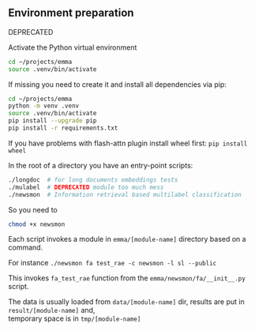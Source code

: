 ## Environment preparation
DEPRECATED

Activate the Python virtual environment
```bash
cd ~/projects/emma
source .venv/bin/activate
```
If missing you need to create it and install all dependencies via pip:
```bash
cd ~/projects/emma
python -m venv .venv
source .venv/bin/activate
pip install --upgrade pip
pip install -r requirements.txt
```

If you have problems with flash-attn plugin install wheel first: `pip install wheel`

In the root of a directory you have an entry-point scripts:
```bash
./longdoc  # for long documents embeddings tests
./mulabel  # DEPRECATED module too much mess
./newsmon  # Information retrieval based multilabel classification 
```

So you need to
```bash
chmod +x newsmon
```

Each script invokes a module in `emma/[module-name]` directory based on a command.

For instance
`./newsmon fa test_rae -c newsmon -l sl --public`

This invokes `fa_test_rae` function from the `emma/newsmon/fa/__init__.py` script.

The data is usually loaded from `data/[module-name]` dir, results are put in `result/[module-name]` and,   
temporary space is in `tmp/[module-name]`

